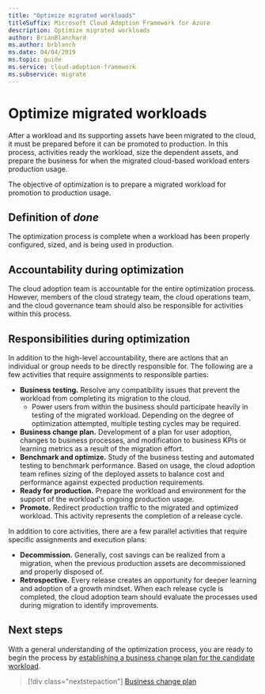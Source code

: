 ```yaml
---
title: "Optimize migrated workloads"
titleSuffix: Microsoft Cloud Adoption Framework for Azure
description: Optimize migrated workloads
author: BrianBlanchard
ms.author: brblanch
ms.date: 04/04/2019
ms.topic: guide
ms.service: cloud-adoption-framework
ms.subservice: migrate
---
```


# Optimize migrated workloads

After a workload and its supporting assets have been migrated to the cloud, it must be prepared before it can be promoted to production. In this process, activities ready the workload, size the dependent assets, and prepare the business for when the migrated cloud-based workload enters production usage.

The objective of optimization is to prepare a migrated workload for promotion to production usage.

## Definition of *done*

The optimization process is complete when a workload has been properly configured, sized, and is being used in production.

## Accountability during optimization

The cloud adoption team is accountable for the entire optimization process. However, members of the cloud strategy team, the cloud operations team, and the cloud governance team should also be responsible for activities within this process.

## Responsibilities during optimization

In addition to the high-level accountability, there are actions that an individual or group needs to be directly responsible for. The following are a few activities that require assignments to responsible parties:

- **Business testing.** Resolve any compatibility issues that prevent the workload from completing its migration to the cloud.
  - Power users from within the business should participate heavily in testing of the migrated workload. Depending on the degree of optimization attempted, multiple testing cycles may be required.
- **Business change plan.** Development of a plan for user adoption, changes to business processes, and modification to business KPIs or learning metrics as a result of the migration effort.
- **Benchmark and optimize.** Study of the business testing and automated testing to benchmark performance. Based on usage, the cloud adoption team refines sizing of the deployed assets to balance cost and performance against expected production requirements.
- **Ready for production.** Prepare the workload and environment for the support of the workload's ongoing production usage.
- **Promote.** Redirect production traffic to the migrated and optimized workload. This activity represents the completion of a release cycle.

In addition to core activities, there are a few parallel activities that require specific assignments and execution plans:

- **Decommission.** Generally, cost savings can be realized from a migration, when the previous production assets are decommissioned and properly disposed of.
- **Retrospective.** Every release creates an opportunity for deeper learning and adoption of a growth mindset. When each release cycle is completed, the cloud adoption team should evaluate the processes used during migration to identify improvements.

## Next steps

With a general understanding of the optimization process, you are ready to begin the process by [establishing a business change plan for the candidate workload](./business-change-plan.md).

> [!div class="nextstepaction"]
> [Business change plan](./business-change-plan.md)
